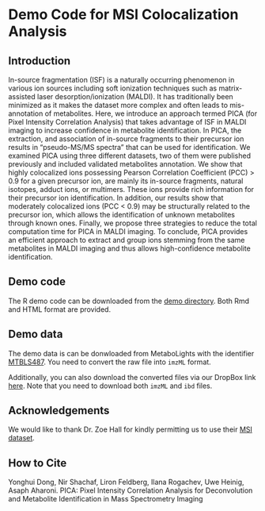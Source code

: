 # Demo Code for MSI Colocalization Analysis

## Introduction

In-source fragmentation (ISF) is a naturally occurring phenomenon in various ion sources including soft ionization techniques such as matrix-assisted laser desorption/ionization (MALDI). It has traditionally been minimized as it makes the dataset more complex and often leads to mis-annotation of metabolites. Here, we introduce an approach termed PICA (for Pixel Intensity Correlation Analysis) that takes advantage of ISF in MALDI imaging to increase confidence in metabolite identification. In PICA, the extraction, and association of in-source fragments to their precursor ion results in “pseudo-MS/MS spectra” that can be used for identification. We examined PICA using three different datasets, two of them were published previously and included validated metabolites annotation. We show that highly colocalized ions possessing Pearson Correlation Coefficient (PCC) > 0.9 for a given precursor ion, are mainly its in-source fragments, natural isotopes, adduct ions, or multimers. These ions provide rich information for their precursor ion identification. In addition, our results show that moderately colocalized ions (PCC < 0.9) may be structurally related to the precursor ion, which allows the identification of unknown metabolites through known ones. Finally, we propose three strategies to reduce the total computation time for PICA in MALDI imaging. To conclude, PICA provides an efficient approach to extract and group ions stemming from the same metabolites in MALDI imaging and thus allows high-confidence metabolite identification.

## Demo code

The R demo code can be downloaded from the [demo directory](https://github.com/YonghuiDong/MSI_Colocalization/tree/master/Demo). Both Rmd and HTML format are provided.

## Demo data

The demo data is can be donwloaded from MetaboLights with the identifier [MTBLS487](https://www.ebi.ac.uk/metabolights/MTBLS487). You need to convert the raw file into `imzML` format. 

Additionally, you can also download the converted files via our DropBox link [here](https://www.dropbox.com/sh/aff86j2dvw4i7ad/AACtmFnp1mZv6S2VPEvrFHVpa?dl=0). Note that you need to download both `imzML` and `ibd` files. 


## Acknowledgements

We would like to thank Dr. Zoe Hall for kindly permitting us to use their [MSI dataset](https://www.ebi.ac.uk/metabolights/MTBLS487). 

## How to Cite

Yonghui Dong, Nir Shachaf, Liron Feldberg, Ilana Rogachev, Uwe Heinig, Asaph Aharoni. PICA: Pixel Intensity Correlation Analysis for Deconvolution and Metabolite Identification in Mass Spectrometry Imaging


